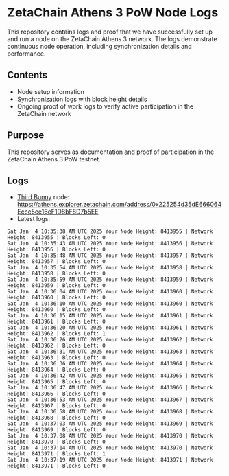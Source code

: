 # ZetaChain Athens 3 PoW Node Logs
This repository contains logs and proof that we have successfully set up and run a node on the ZetaChain Athens 3 network. The logs demonstrate continuous node operation, including synchronization details and performance.

## Contents
- Node setup information
- Synchronization logs with block height details
- Ongoing proof of work logs to verify active participation in the ZetaChain network

## Purpose
This repository serves as documentation and proof of participation in the ZetaChain Athens 3 PoW testnet.

## Logs

- [Third Bunny](https://thirdbunny.xyz/) node: https://athens.explorer.zetachain.com/address/0x225254d35dE666064Eccc5ce16eF1D8bF8D7b5EE
- Latest logs:
```
Sat Jan  4 10:35:38 AM UTC 2025 Your Node Height: 8413955 | Network Height: 8413955 | Blocks Left: 0
Sat Jan  4 10:35:43 AM UTC 2025 Your Node Height: 8413956 | Network Height: 8413956 | Blocks Left: 0
Sat Jan  4 10:35:48 AM UTC 2025 Your Node Height: 8413957 | Network Height: 8413957 | Blocks Left: 0
Sat Jan  4 10:35:54 AM UTC 2025 Your Node Height: 8413958 | Network Height: 8413958 | Blocks Left: 0
Sat Jan  4 10:35:59 AM UTC 2025 Your Node Height: 8413959 | Network Height: 8413959 | Blocks Left: 0
Sat Jan  4 10:36:04 AM UTC 2025 Your Node Height: 8413960 | Network Height: 8413960 | Blocks Left: 0
Sat Jan  4 10:36:10 AM UTC 2025 Your Node Height: 8413960 | Network Height: 8413960 | Blocks Left: 0
Sat Jan  4 10:36:15 AM UTC 2025 Your Node Height: 8413961 | Network Height: 8413961 | Blocks Left: 0
Sat Jan  4 10:36:20 AM UTC 2025 Your Node Height: 8413961 | Network Height: 8413962 | Blocks Left: 1
Sat Jan  4 10:36:26 AM UTC 2025 Your Node Height: 8413962 | Network Height: 8413962 | Blocks Left: 0
Sat Jan  4 10:36:31 AM UTC 2025 Your Node Height: 8413963 | Network Height: 8413963 | Blocks Left: 0
Sat Jan  4 10:36:36 AM UTC 2025 Your Node Height: 8413964 | Network Height: 8413964 | Blocks Left: 0
Sat Jan  4 10:36:42 AM UTC 2025 Your Node Height: 8413965 | Network Height: 8413965 | Blocks Left: 0
Sat Jan  4 10:36:47 AM UTC 2025 Your Node Height: 8413966 | Network Height: 8413966 | Blocks Left: 0
Sat Jan  4 10:36:53 AM UTC 2025 Your Node Height: 8413967 | Network Height: 8413967 | Blocks Left: 0
Sat Jan  4 10:36:58 AM UTC 2025 Your Node Height: 8413968 | Network Height: 8413968 | Blocks Left: 0
Sat Jan  4 10:37:03 AM UTC 2025 Your Node Height: 8413969 | Network Height: 8413969 | Blocks Left: 0
Sat Jan  4 10:37:08 AM UTC 2025 Your Node Height: 8413970 | Network Height: 8413970 | Blocks Left: 0
Sat Jan  4 10:37:14 AM UTC 2025 Your Node Height: 8413970 | Network Height: 8413971 | Blocks Left: 1
Sat Jan  4 10:37:19 AM UTC 2025 Your Node Height: 8413971 | Network Height: 8413971 | Blocks Left: 0
```
